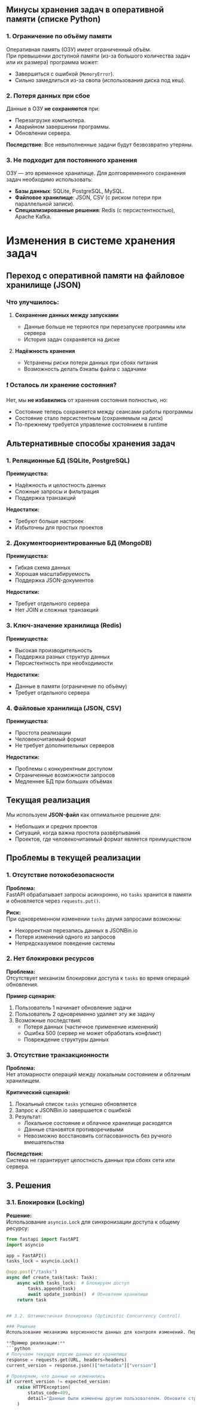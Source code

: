 ## Минусы хранения задач в оперативной памяти (списке Python)

### 1. Ограничение по объёму памяти
Оперативная память (ОЗУ) имеет ограниченный объём.  
При превышении доступной памяти (из-за большого количества задач или их размера) программа может:
- Завершиться с ошибкой (`MemoryError`).  
- Сильно замедлиться из-за свопа (использования диска под кеш).  

### 2. Потеря данных при сбое
Данные в ОЗУ **не сохраняются** при:
- Перезагрузке компьютера.  
- Аварийном завершении программы.  
- Обновлении сервера.  

**Последствие**: Все невыполненные задачи будут безвозвратно утеряны.  
 

### 3. Не подходит для постоянного хранения
ОЗУ — это временное хранилище. Для долговременного сохранения задач необходимо использовать:  
- **Базы данных**: SQLite, PostgreSQL, MySQL.  
- **Файловое хранилище**: JSON, CSV (с риском потери при параллельной записи).  
- **Специализированные решения**: Redis (с персистентностью), Apache Kafka.  




# Изменения в системе хранения задач

## Переход с оперативной памяти на файловое хранилище (JSON)

### Что улучшилось:
1. **Сохранение данных между запусками**  
   - Данные больше не теряются при перезапуске программы или сервера
   - История задач сохраняется на диске

2. **Надёжность хранения**  
   - Устранены риски потери данных при сбоях питания
   - Возможность делать бэкапы файла с задачами

### ❗ Осталось ли хранение состояния?
Нет, мы **не избавились** от хранения состояния полностью, но:
- Состояние теперь сохраняется между сеансами работы программы
- Состояние стало персистентным (сохраняемым на диск)
- По-прежнему требуется управление состоянием в runtime

## Альтернативные способы хранения задач

### 1. Реляционные БД (SQLite, PostgreSQL)
**Преимущества:**
- Надёжность и целостность данных
- Сложные запросы и фильтрация
- Поддержка транзакций

**Недостатки:**
- Требуют больше настроек
- Избыточны для простых проектов

### 2. Документоориентированные БД (MongoDB)
**Преимущества:**
- Гибкая схема данных
- Хорошая масштабируемость
- Поддержка JSON-документов

**Недостатки:**
- Требует отдельного сервера
- Нет JOIN и сложных транзакций

### 3. Ключ-значение хранилища (Redis)
**Преимущества:**
- Высокая производительность
- Поддержка разных структур данных
- Персистентность при необходимости

**Недостатки:**
- Данные в памяти (ограничение по объёму)
- Требует отдельного сервера

### 4. Файловые хранилища (JSON, CSV)
**Преимущества:**
- Простота реализации
- Человекочитаемый формат
- Не требует дополнительных серверов

**Недостатки:**
- Проблемы с конкурентным доступом
- Ограниченные возможности запросов
- Медленнее БД при больших объёмах

## Текущая реализация
Мы используем **JSON-файл** как оптимальное решение для:
- Небольших и средних проектов
- Ситуаций, когда важна простота развёртывания
- Проектов, где человекочитаемый формат является преимуществом




## Проблемы в текущей реализации

### 1. Отсутствие потокобезопасности

**Проблема:**  
FastAPI обрабатывает запросы асинхронно, но `tasks` хранится в памяти и обновляется через `requests.put()`.

**Риск:**  
При одновременном изменении `tasks` двумя запросами возможны:
- Некорректная перезапись данных в JSONBin.io
- Потеря изменений одного из запросов
- Непредсказуемое поведение системы

### 2. Нет блокировки ресурсов

**Проблема:**  
Отсутствует механизм блокировки доступа к `tasks` во время операций обновления.

**Пример сценария:**
1. Пользователь 1 начинает обновление задачи
2. Пользователь 2 одновременно удаляет эту же задачу
3. Возможные последствия:
   - Потеря данных (частичное применение изменений)
   - Ошибка 500 (сервер не может обработать конфликт)
   - Повреждение структуры данных

### 3. Отсутствие транзакционности

**Проблема:**  
Нет атомарности операций между локальным состоянием и облачным хранилищем.

**Критический сценарий:**
1. Локальный список `tasks` успешно обновляется
2. Запрос к JSONBin.io завершается с ошибкой
3. Результат:
   - Локальное состояние и облачное хранилище расходятся
   - Данные становятся противоречивыми
   - Невозможно восстановить согласованность без ручного вмешательства

**Последствия:**  
Система не гарантирует целостность данных при сбоях сети или сервера.


## 3. Решения

### 3.1. Блокировки (Locking)

**Решение:**  
Использование `asyncio.Lock` для синхронизации доступа к общему ресурсу:

```python
from fastapi import FastAPI
import asyncio

app = FastAPI()
tasks_lock = asyncio.Lock()

@app.post("/tasks")
async def create_task(task: Task):
    async with tasks_lock:  # Блокируем доступ
        tasks.append(task)
        await update_jsonbin()  # Обновляем хранилище
    return task


## 3.2. Оптимистичная блокировка (Optimistic Concurrency Control)

### Решение
Использование механизма версионности данных для контроля изменений. Перед внесением изменений проверяется, не были ли данные изменены другим процессом с момента их чтения.

**Пример реализации:**
```python
# Получаем текущую версию данных из хранилища
response = requests.get(URL, headers=headers)
current_version = response.json()["metadata"]["version"]

# Проверяем, что данные не изменились
if current_version != expected_version:
    raise HTTPException(
        status_code=409,
        detail="Данные были изменены другим пользователем. Обновите страницу и попробуйте снова."
    )
